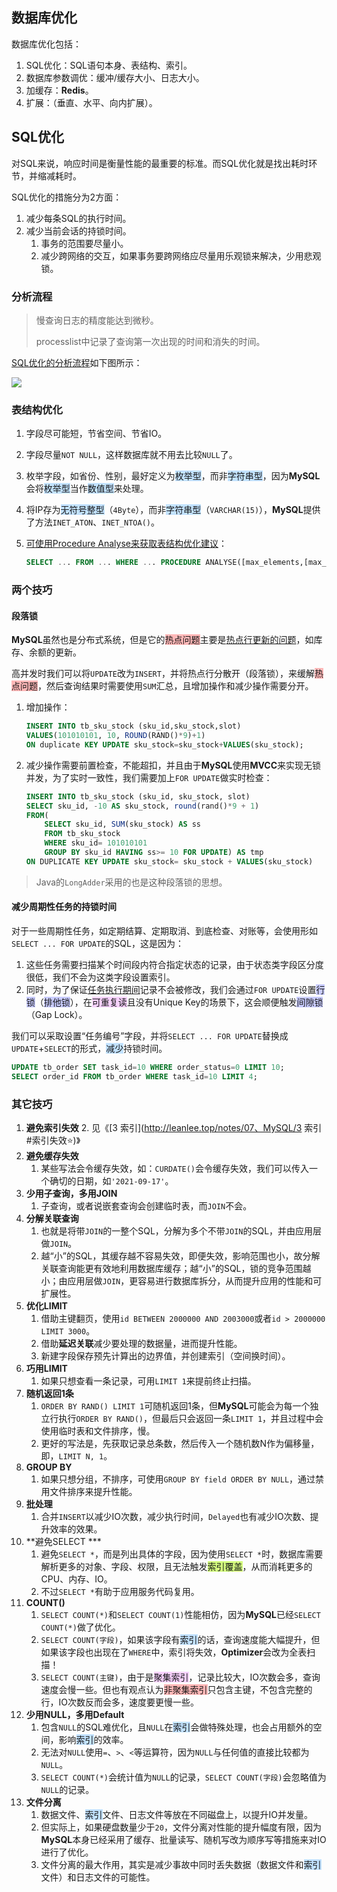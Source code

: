 ## 数据库优化

数据库优化包括：

1. SQL优化：SQL语句本身、表结构、索引。
2. 数据库参数调优：缓冲/缓存大小、日志大小。
3. 加缓存：**Redis**。
4. 扩展：（垂直、水平、向内扩展）。



## SQL优化

对SQL来说，响应时间是衡量性能的最重要的标准。而SQL优化就是找出耗时环节，并缩减耗时。

SQL优化的措施分为2方面：

1. 减少每条SQL的执行时间。
2. 减少当前会话的持锁时间。
    1. 事务的范围要尽量小。
    2. 减少跨网络的交互，如果事务要跨网络应尽量用乐观锁来解决，少用悲观锁。

### 分析流程

> 慢查询日志的精度能达到微秒。
>
> processlist中记录了查询第一次出现的时间和消失的时间。

[SQL优化的分析流程](https://juejin.cn/post/6844903502100037640)如下图所示：

![](../images/7/database_optimization.svg)

### 表结构优化

1. 字段尽可能短，节省空间、节省IO。

2. 字段尽量`NOT NULL`，这样数据库就不用去比较`NULL`了。

3. 枚举字段，如省份、性别，最好定义为<span style=background:#c2e2ff>枚举型</span>，而非<span style=background:#c2e2ff>字符串型</span>，因为**MySQL**会将<span style=background:#c2e2ff>枚举型</span>当作<span style=background:#c2e2ff>数值型</span>来处理。

4. 将IP存为<span style=background:#c2e2ff>无符号整型</span>（`4Byte`），而非<span style=background:#c2e2ff>字符串型</span>（`VARCHAR(15)`），**MySQL**提供了方法`INET_ATON`、`INET_NTOA()`。

5. [可使用Procedure Analyse来获取表结构优化建议](http://www.cnblogs.com/duanxz/p/3968639.html)：

   ```sql
   SELECT ... FROM ... WHERE ... PROCEDURE ANALYSE([max_elements,[max_memory]])
   ```

### 两个技巧

#### 段落锁

**MySQL**虽然也是分布式系统，但是它的<span style=background:#ffb8b8>热点问题</span>主要是[热点行更新的问题](https://www.cnblogs.com/wangiqngpei557/p/11962760.html)，如库存、余额的更新。

高并发时我们可以将`UPDATE`改为`INSERT`，并将热点行分散开（段落锁），来缓解<span style=background:#ffb8b8>热点问题</span>，然后查询结果时需要使用`SUM`汇总，且增加操作和减少操作需要分开。

1. 增加操作：

   ```sql
   INSERT INTO tb_sku_stock (sku_id,sku_stock,slot)
   VALUES(101010101, 10, ROUND(RAND()*9)+1) 
   ON duplicate KEY UPDATE sku_stock=sku_stock+VALUES(sku_stock);
   ```

2. 减少操作需要前置检查，不能超扣，并且由于**MySQL**使用**MVCC**来实现无锁并发，为了实时一致性，我们需要加上`FOR UPDATE`做实时检查：

   ```sql
   INSERT INTO tb_sku_stock (sku_id, sku_stock, slot)
   SELECT sku_id, -10 AS sku_stock, round(rand()*9 + 1)
   FROM(
       SELECT sku_id, SUM(sku_stock) AS ss
       FROM tb_sku_stock
       WHERE sku_id= 101010101
       GROUP BY sku_id HAVING ss>= 10 FOR UPDATE) AS tmp
   ON DUPLICATE KEY UPDATE sku_stock= sku_stock + VALUES(sku_stock)
   ```

> Java的`LongAdder`采用的也是这种段落锁的思想。

#### 减少周期性任务的持锁时间

对于一些周期性任务，如定期结算、定期取消、到底检查、对账等，会使用形如`SELECT ... FOR UPDATE`的SQL，这是因为：

1. 这些任务需要扫描某个时间段内符合指定状态的记录，由于状态类字段区分度很低，我们不会为这类字段设置索引。
2. 同时，为了保证<u>任务执行期间</u>记录不会被修改，我们会通过`FOR UPDATE`设置<span style=background:#c9ccff>行锁</span>（<span style=background:#c9ccff>排他锁</span>），在<span style=background:#f8d2ff>可重复读</span>且没有Unique Key的场景下，这会顺便触发<span style=background:#c9ccff>间隙锁</span>（Gap Lock）。

我们可以采取设置“任务编号”字段，并将`SELECT ... FOR UPDATE`替换成`UPDATE`+`SELECT`的形式，<span style=background:#c2e2ff>减少</span>持锁时间。

```sql
UPDATE tb_order SET task_id=10 WHERE order_status=0 LIMIT 10;
SELECT order_id FROM tb_order WHERE task_id=10 LIMIT 4;
```

### 其它技巧

1. **避免索引失效**
   2. 见《[3 索引](http://leanlee.top/notes/07、MySQL/3 索引#索引失效⭐)》
2. **避免缓存失效**
   1. 某些写法会令缓存失效，如：`CURDATE()`会令缓存失效，我们可以传入一个确切的日期，如`'2021-09-17'`。
3. **少用子查询，多用JOIN**
   1. 子查询，或者说嵌套查询会创建临时表，而`JOIN`不会。
4. **分解关联查询**
   1. 也就是将带`JOIN`的一整个SQL，分解为多个不带`JOIN`的SQL，并由应用层做`JOIN`。
   2. 越“小”的SQL，其缓存越不容易失效，即便失效，影响范围也小，故分解关联查询能更有效地利用数据库缓存；越“小”的SQL，锁的竞争范围越小；由应用层做`JOIN`，更容易进行数据库拆分，从而提升应用的性能和可扩展性。
5. **优化LIMIT**
   1. 借助主键翻页，使用`id BETWEEN 2000000 AND 2003000`或者`id > 2000000 LIMIT 3000`。
   1. 借助**延迟关联**减少要处理的数据量，进而提升性能。
   1. 新建字段保存预先计算出的边界值，并创建索引（空间换时间）。
6. **巧用LIMIT**
   1. 如果只想查看一条记录，可用`LIMIT 1`来提前终止扫描。
7. **随机返回1条**
   1. `ORDER BY RAND() LIMIT 1`可随机返回1条，但**MySQL**可能会为每一个独立行执行`ORDER BY RAND()`，但最后只会返回一条`LIMIT 1`，并且过程中会使用临时表和文件排序，慢。
   2. 更好的写法是，先获取记录总条数，然后传入一个随机数N作为偏移量，即，`LIMIT N, 1`。
8. **GROUP BY**
   1. 如果只想分组，不排序，可使用`GROUP BY field ORDER BY NULL`，通过禁用文件排序来提升性能。
9. **批处理**
   1. 合并`INSERT`以减少IO次数，减少执行时间，`Delayed`也有减少IO次数、提升效率的效果。
10. **避免SELECT ***
    1. 避免`SELECT *`，而是列出具体的字段，因为使用`SELECT *`时，数据库需要解析更多的对象、字段、权限，且无法触发<span style=background:#d4fe7f>索引覆盖</span>，从而消耗更多的CPU、内存、IO。
    2. 不过`SELECT *`有助于应用服务代码复用。
11. **COUNT()**
    1. `SELECT COUNT(*)`和`SELECT COUNT(1)`性能相仿，因为**MySQL**已经`SELECT COUNT(*)`做了优化。
    2. `SELECT COUNT(字段)`，如果该字段有<span style=background:#c2e2ff>索引</span>的话，查询速度能大幅提升，但如果该字段也出现在了`WHERE`中，索引将失效，**Optimizer**会改为全表扫描！
    3. `SELECT COUNT(主键)`，由于是<span style=background:#f8d2ff>聚集索引</span>，记录比较大，IO次数会多，查询速度会慢一些。但也有观点认为<span style=background:#ffb8b8>非聚集索引</span>只包含主键，不包含完整的行，IO次数反而会多，速度要更慢一些。
12. **少用NULL，多用Default**
    1. 包含`NULL`的SQL难优化，且`NULL`在<span style=background:#c2e2ff>索引</span>会做特殊处理，也会占用额外的空间，影响<span style=background:#c2e2ff>索引</span>的效率。
    2. 无法对`NULL`使用`=`、`>`、`<`等运算符，因为`NULL`与任何值的直接比较都为`NULL`。
    3. `SELECT COUNT(*)`会统计值为`NULL`的记录，`SELECT COUNT(字段)`会忽略值为`NULL`的记录。
13. **文件分离**
    1. 数据文件、<span style=background:#c2e2ff>索引</span>文件、日志文件等放在不同磁盘上，以提升IO并发量。
    2. 但实际上，如果硬盘数量少于`20`，文件分离对性能的提升幅度有限，因为**MySQL**本身已经采用了缓存、批量读写、随机写改为顺序写等措施来对IO进行了优化。
    3. 文件分离的最大作用，其实是减少事故中同时丢失数据（数据文件和<span style=background:#c2e2ff>索引</span>文件）和日志文件的可能性。

